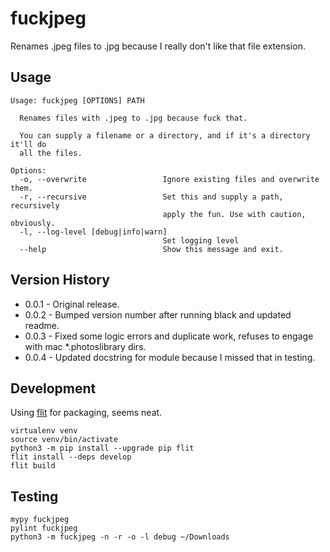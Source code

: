 # fuckjpeg

Renames .jpeg files to .jpg because I really don't like that file extension.

## Usage

```
Usage: fuckjpeg [OPTIONS] PATH

  Renames files with .jpeg to .jpg because fuck that.

  You can supply a filename or a directory, and if it's a directory it'll do
  all the files.

Options:
  -o, --overwrite                 Ignore existing files and overwrite them.
  -r, --recursive                 Set this and supply a path, recursively
                                  apply the fun. Use with caution, obviously.
  -l, --log-level [debug|info|warn]
                                  Set logging level
  --help                          Show this message and exit.
```

## Version History

 - 0.0.1 - Original release.
 - 0.0.2 - Bumped version number after running black and updated readme.
 - 0.0.3 - Fixed some logic errors and duplicate work, refuses to engage with mac *.photoslibrary dirs.
 - 0.0.4 - Updated docstring for module because I missed that in testing.

## Development

Using [flit](https://flit.readthedocs.io/en/latest/) for packaging, seems neat.

```
virtualenv venv
source venv/bin/activate
python3 -m pip install --upgrade pip flit
flit install --deps develop
flit build
```

## Testing

```
mypy fuckjpeg
pylint fuckjpeg
python3 -m fuckjpeg -n -r -o -l debug ~/Downloads
```